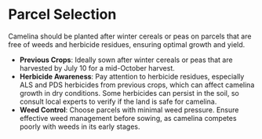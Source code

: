 # Parcel Selection

Camelina should be planted after winter cereals or peas on parcels that are free of weeds and herbicide residues, ensuring optimal growth and yield.

- **Previous Crops**: Ideally sown after winter cereals or peas that are harvested by July 10 for a mid-October harvest.
- **Herbicide Awareness**: Pay attention to herbicide residues, especially ALS and PDS herbicides from previous crops, which can affect camelina growth in dry conditions. Some herbicides can persist in the soil, so consult local experts to verify if the land is safe for camelina.
- **Weed Control**: Choose parcels with minimal weed pressure. Ensure effective weed management before sowing, as camelina competes poorly with weeds in its early stages.
